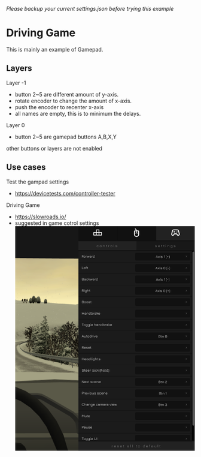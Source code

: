 *Please backup your current settings.json before trying this example*

# Driving Game
This is mainly an example of Gamepad.

## Layers
Layer -1
- button 2~5 are different amount of y-axis.
- rotate encoder to change the amount of x-axis.
- push the encoder to recenter x-axis
- all names are empty, this is to minimum the delays.

Layer 0
- button 2~5 are gamepad buttons A,B,X,Y

other buttons or layers are not enabled

##  Use cases
Test the gampad settings
- https://devicetests.com/controller-tester

Driving Game
- https://slowroads.io/
- suggested in game cotrol settings
![](2022-12-26-16-23-19.png)
